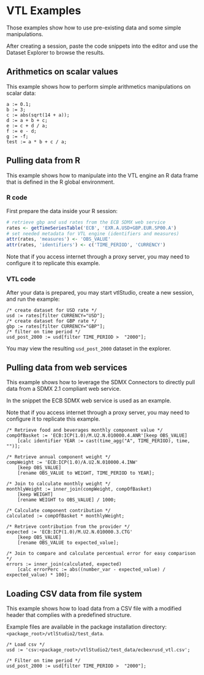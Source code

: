 # VTL Examples

Those examples show how to use pre-existing data and some simple manipulations.

After creating a session, paste the code snippets into the editor and use the Dataset Explorer to browse the results.

## Arithmetics on scalar values 

This example shows how to perform simple arithmetics manipulations on scalar data:

```
a := 0.1;
b := 3;
c := abs(sqrt(14 + a));
d := a + b + c;
e := c + d / a;
f := e - d;
g := -f;
test := a * b + c / a;
```

## Pulling data from R

This example shows how to manipulate into the VTL engine an R data frame that is defined in the R global environment.

### R code

First prepare the data inside your R session:

```R
# retrieve gbp and usd rates from the ECB SDMX web service
rates <- getTimeSeriesTable('ECB', 'EXR.A.USD+GBP.EUR.SP00.A')
# set needed metadata for VTL engine (identifiers and measures)
attr(rates, 'measures') <- 'OBS_VALUE'
attr(rates, 'identifiers') <- c('TIME_PERIOD', 'CURRENCY')
```

Note that if you access internet through a proxy server, you may need to configure it to replicate this example.

### VTL code

After your data is prepared, you may start vtlStudio, create a new session, and run the example:

```
/* create dataset for USD rate */
usd := rates[filter CURRENCY="USD"];
/* create dataset for GBP rate */
gbp := rates[filter CURRENCY="GBP"];
/* filter on time period */ 
usd_post_2000 := usd[filter TIME_PERIOD >  "2000"];
```

You may view the resulting `usd_post_2000` dataset in the explorer.

## Pulling data from web services

This example shows how to leverage the SDMX Connectors to directly pull data from a SDMX 2.1 compliant web service.

In the snippet the ECB SDMX web service is used as an example.

Note that if you access internet through a proxy server, you may need to configure it to replicate this example.

```
/* Retrieve food and beverages monthly component value */
compOfBasket := 'ECB:ICP(1.0)/M.U2.N.010000.4.ANR'[keep OBS_VALUE]
	[calc identifier YEAR := cast(time_agg("A", TIME_PERIOD), time, "")];

/* Retrieve annual component weight */
compWeight := 'ECB:ICP(1.0)/A.U2.N.010000.4.INW'
	[keep OBS_VALUE]
	[rename OBS_VALUE to WEIGHT, TIME_PERIOD to YEAR];

/* Join to calculate monthly weight */
monthlyWeight := inner_join(compWeight, compOfBasket)
	[keep WEIGHT]
	[rename WEIGHT to OBS_VALUE] / 1000;

/* Calculate component contribution */
calculated := compOfBasket * monthlyWeight;

/* Retrieve contribution from the provider */
expected := 'ECB:ICP(1.0)/M.U2.N.010000.3.CTG'
	[keep OBS_VALUE]
	[rename OBS_VALUE to expected_value];

/* Join to compare and calculate percentual error for easy comparison */
errors := inner_join(calculated, expected)
	[calc errorPerc := abs((number_var - expected_value) / expected_value) * 100];
```

## Loading CSV data from file system

This example shows how to load data from a CSV file with a modified header that complies with a predefined structure.

Example files are available in the package installation directory: `<package_root>/vtlStudio2/test_data`.

```
/* Load csv */ 
usd := 'csv:<package_root>/vtlStudio2/test_data/ecbexrusd_vtl.csv';

/* Filter on time period */ 
usd_post_2000 := usd[filter TIME_PERIOD >  "2000"];
```
